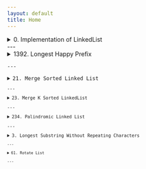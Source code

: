```yaml
---
layout: default
title: Home
---
```


<details>
<summary>0. Implementation of LinkedList</summary>

<pre><code class="language-python">
class Node:
    def __init__(self,data):
        self.data=data
        self.next=None

class LinkedList:
    def __init__(self):
        self.head=None
        self.tail=None
    def insert(self,data):
        newNode = Node(data);
        if self.head is None:
            self.head=newNode
            self.tail=newNode
        else:
            self.tail.next=newNode
            self.tail=newNode
    def insertatbeg(self,data):
        newNode = Node(data);
        if self.head is None:
            self.head=newNode
            self.tail=newNode
        else:
            newNode.next=self.head
            self.head=newNode
    def insertatmid(self,pos,data):
        newNode = Node(data);
        if pos==0:
            self.insertatbeg(data)
        else:
            temp=self.head
            for i in range(pos-1):
                temp=temp.next
            newNode.next=temp.next
            temp.next=newNode
    def reverse(self):
        curr = self.head
        prev = None
        future = None
        while curr is not None:
            future = curr.next
            curr.next = prev
            prev = curr
            curr = future
        self.head=prev
    def print(self):
        temp=self.head
        while temp is not None:
            print(temp.data,end=" ")
            temp=temp.next

if __name__=="__main__":
    ll=LinkedList()
    ele = list(map(int,input().split()))
    for e in ele:
        if e==-1:
            break
        ll.insertatbeg(e)
    ll.print();
    ll.reverse()
    print("\n")
    ll.print()

</code></pre>
</details>
---

<details>
<summary>1392. Longest Happy Prefix</summary>

<pre><code class="language-python">
class Solution:
    def longestPrefix(self, s: str) -> str:
        pre = [0]*len(s)
        i=0
        j=1
        while j<len(s):
            if(s[i]==s[j]):
                i=i+1
                pre[j]=i
                j=j+1
            else:
                if i==0:
                    j=j+1
                else:
                    i=pre[i-1]
                    
        return s[:i]

        
</code></pre>
</details>
---

<details>
<summary>21. Merge Sorted Linked List</summary>

<pre><code class="language-python">
class Solution:
    def mergeTwoLists(self, list1: Optional[ListNode], list2: Optional[ListNode]) -> Optional[ListNode]:
        if list1 is None : return list2
        if list2 is None : return list1
        temp = ListNode(-1)
        head = temp
        while list1 and list2:
            if list1.val<list2.val:
                temp.next=list1
                list1=list1.next
            else:
                temp.next=list2
                list2=list2.next
            temp=temp.next
        if list1: temp.next=list1
        if list2: temp.next=list2
        return head.next
</code></pre>
</details>
---

<details>
<summary>23. Merge K Sorted LinkedList</summary>

<pre><code class="language-python">
from typing import List, Optional
class Solution:
    def mergeTwoLists(self, l1: Optional[ListNode], l2: Optional[ListNode]) -> Optional[ListNode]:
        if not l1:
            return l2
        if not l2:
            return l1

        if l1.val < l2.val:
            l1.next = self.mergeTwoLists(l1.next, l2)
            return l1
        else:
            l2.next = self.mergeTwoLists(l1, l2.next)
            return l2

    def mergeKLists(self, lists: List[Optional[ListNode]]) -> Optional[ListNode]:
        if not lists:
            return None
        return self.divideAndConquer(lists, 0, len(lists) - 1)

    def divideAndConquer(self, lists: List[Optional[ListNode]], left: int, right: int) -> Optional[ListNode]:
        if left == right:
            return lists[left]

        mid = left + (right - left) // 2
        l1 = self.divideAndConquer(lists, left, mid)
        l2 = self.divideAndConquer(lists, mid + 1, right)
        return self.mergeTwoLists(l1, l2)
</code></pre>
</details>
---

<details>
<summary>234. Palindromic Linked List</summary>

<pre><code class="language-python">
class Solution:
    def isPalindrome(self, head: Optional[ListNode]) -> bool:
        if not head or not head.next:
            return True
        
        slow, fast = head, head
        while fast and fast.next:
            slow = slow.next
            fast = fast.next.next
        
        prev = None
        while slow:
            temp = slow.next
            slow.next = prev
            prev = slow
            slow = temp
        

        left, right = head, prev
        while right:  
            if left.val != right.val:
                return False
            left = left.next
            right = right.next
        
        return True
</code></pre>
</details>
---

<details>
<summary>3. Longest Substring Without Repeating Characters</summary>

<pre><code class="language-python">
class Solution:
    def lengthOfLongestSubstring(self, s: str) -> int:
        m=[-1]*256
        leng,r,l=0,0,0
        while(r<len(s)):
            if(m[ord(s[r])]!=-1 and l<m[ord(s[r])]+1):
                l=m[ord(s[r])]+1
            m[ord(s[r])]=r
            leng=max(leng,r-l+1)
            r=r+1
        return leng
        
</code></pre>
</details>
---

<details>
<summary>61. Rotate List</summary>

<pre><code class="language-python">
# Definition for singly-linked list.
# class ListNode:
#     def __init__(self, val=0, next=None):
#         self.val = val
#         self.next = next
class Solution:
    def rotateRight(self, head: Optional[ListNode], k: int) -> Optional[ListNode]:
        if head is None or head.next is None or k==0:
            return head
        
        s=1
        temp=head
        tail=head
        while temp.next:
            temp=temp.next
            tail=temp
            s=s+1

        k = k % s
        if k==0: return head
        tail.next = head

        for i in range(s-k):
            tail = head
            head = head.next
        tail.next=None
        return head

</code></pre>
</details>
---
